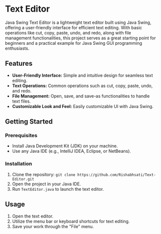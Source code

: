 # Text Editor

Java Swing Text Editor is a lightweight text editor built using Java Swing, offering a user-friendly interface for efficient text editing. With basic operations like cut, copy, paste, undo, and redo, along with file management functionalities, this project serves as a great starting point for beginners and a practical example for Java Swing GUI programming enthusiasts.

## Features

- **User-Friendly Interface:** Simple and intuitive design for seamless text editing.
- **Text Operations:** Common operations such as cut, copy, paste, undo, and redo.
- **File Management:** Open, save, and save-as functionalities to handle text files.
- **Customizable Look and Feel:** Easily customizable UI with Java Swing.

## Getting Started

### Prerequisites

- Install Java Development Kit (JDK) on your machine.
- Use any Java IDE (e.g., IntelliJ IDEA, Eclipse, or NetBeans).

### Installation

1. Clone the repository: `git clone https://github.com/Rishabhsati/Text-Editor.git`
2. Open the project in your Java IDE.
3. Run `TextEditor.java` to launch the text editor.

## Usage

1. Open the text editor.
2. Utilize the menu bar or keyboard shortcuts for text editing.
3. Save your work through the "File" menu.
